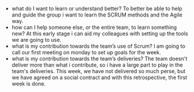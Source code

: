 -   what do I want to learn or understand better?
  To better be able to help and guide the group i want to learn the SCRUM methods and the Agile way.
-   how can I help someone else, or the entire team, to learn something new?
  At this early stage i can aid my colleagues with setting up the tools we are going to use.
-   what is my contribution towards the team’s use of Scrum?
  I am going to call our first meeting on monday to set up goals for the week.
-   what is my contribution towards the team’s deliveries?
  The team doesn't deliver more than what i contribute, so i have a large part to play in the team's deliveries. This week, we have not delivered so much perse, but we have agreed on a social contract and with this retrospective, the first week is done.
  